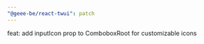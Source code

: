 ```yaml
---
"@geee-be/react-twui": patch
---
```


feat: add inputIcon prop to ComboboxRoot for customizable icons
